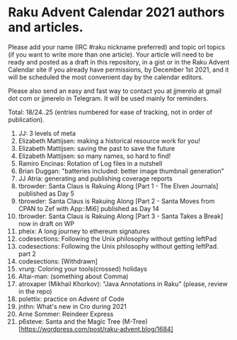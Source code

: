 # Raku Advent Calendar 2021 authors and articles.

Please add your name (IRC #raku nickname preferred) and topic orl
topics (if you want to write more than one article). Your article will
need to be ready and posted as a draft in this repository, in a gist or in the Raku Advent
Calendar site if you already have permissions, by December 1st 2021,
and it will be scheduled the most convenient day by the calendar
editors.

Please also send an easy and fast way to contact you at jjmerelo at
gmail dot com or jjmerelo in Telegram. It will be used mainly for
reminders.

Total: 18/24..25 (entries numbered for ease of tracking, not in order of publication).

1. JJ: 3 levels of meta
2. Elizabeth Mattijsen: making a historical resource work for you!
3. Elizabeth Mattijsen: saving the past to save the future
4. Elizabeth Mattijsen: so many names, so hard to find!
5. Ramiro Encinas: Rotation of Log files in a nutshell
6. Brian Duggan: "batteries included: better image thumbnail generation"
7. JJ Atria: generating and publishing coverage reports
8. tbrowder: Santa Claus is Rakuing Along [Part 1 - The Elven Journals] published as Day 5
9. tbrowder: Santa Claus is Rakuing Along [Part 2 - Santa Moves from CPAN to Zef with App::Mi6] published as Day 14
10. tbrowder: Santa Claus is Rakuing Along [Part 3 - Santa Takes a Break] now in draft on WP
11. pheix: A long journey to ethereum signatures
12. codesections: Following the Unix philosophy without getting leftPad
13. codesections: Following the Unix philosophy without getting leftPad. part 2
14. codesections: [Withdrawn]
15. vrurg: Coloring your tools(crossed) holidays
16. Altai-man: (something about Comma)
17. atroxaper (Mikhail Khorkov): "Java Annotations in Raku" (please, review in the repo)
18. polettix: practice on Advent of Code
19. jnthn: What's new in Cro during 2021
20. Arne Sommer: Reindeer Express
21. p6steve: Santa and the Magic Tree (M-Tree)   [https://wordpress.com/post/raku-advent.blog/1684]
<!-- add yours -->
